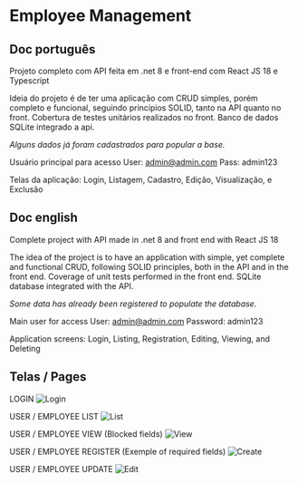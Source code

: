# Employee Management
## Doc português
Projeto completo com API feita em .net 8 e front-end com React JS 18 e Typescript

Ideia do projeto é de ter uma aplicação com CRUD simples, porém completo e funcional, seguindo princípios SOLID, tanto na API quanto no front.
Cobertura de testes unitários realizados no front.
Banco de dados SQLite integrado a api.

_Alguns dados já foram cadastrados para popular a base._

Usuário principal para acesso
User: admin@admin.com
Pass: admin123


Telas da aplicação: Login, Listagem, Cadastro, Edição, Visualização, e Exclusão

## 

## Doc english
Complete project with API made in .net 8 and front end with React JS 18

The idea of ​​the project is to have an application with simple, yet complete and functional CRUD, following SOLID principles, both in the API and in the front end.
Coverage of unit tests performed in the front end.
SQLite database integrated with the API.

_Some data has already been registered to populate the database._

Main user for access
User: admin@admin.com
Password: admin123


Application screens: Login, Listing, Registration, Editing, Viewing, and Deleting


## 
## Telas / Pages
LOGIN
![Login](https://github.com/user-attachments/assets/ad91bf48-d6af-4558-a6e8-2e256c61d30c)

USER / EMPLOYEE LIST
![List](https://github.com/user-attachments/assets/d3f14ea7-729a-4332-b700-a8f3a8268805)

USER / EMPLOYEE VIEW (Blocked fields)
![View](https://github.com/user-attachments/assets/422219c2-49e3-4194-b4b7-47514c661fa8)

USER / EMPLOYEE REGISTER (Exemple of required fields)
![Create](https://github.com/user-attachments/assets/e7f7c64b-1eaf-475e-893b-bec4e8bd7e8b)

USER / EMPLOYEE UPDATE
![Edit](https://github.com/user-attachments/assets/4a4af088-b5c1-4828-b3dc-01f08237d904)


